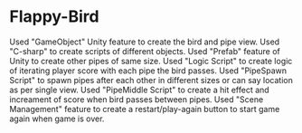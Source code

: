 # Flappy-Bird

Used "GameObject" Unity feature to create the bird and pipe view.
Used "C-sharp" to create scripts of different objects.
Used "Prefab" feature of Unity to create other pipes of same size.
Used "Logic Script" to create logic of iterating player score with each pipe the bird passes.
Used "PipeSpawn Script" to spawn pipes after each other in different sizes or can say location as per single view.
Used "PipeMiddle Script" to create a hit effect and increament of score when bird passes between pipes.
Used "Scene Management" feature to create a restart/play-again button to start game again when game is over.
